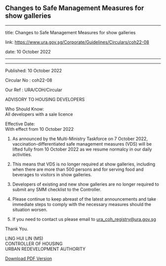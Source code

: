 ## Changes to Safe Management Measures for show galleries
---
title: Changes to Safe Management Measures for show galleries

link: https://www.ura.gov.sg/Corporate/Guidelines/Circulars/coh22-08

date: 10 October 2022

---

------------------------------------------------------

Published: 10 October 2022

Circular No : coh22-08

Our Ref : URA/COH/Circular

  

ADVISORY TO HOUSING DEVELOPERS

  

Who Should Know:  
All developers with a sale licence

  

Effective Date:  
With effect from 10 October 2022

  

1.  As announced by the Multi-Ministry Taskforce on 7 October 2022, vaccination-differentiated safe management measures (VDS) will be lifted fully from 10 October 2022 as we resume normalcy in our daily activities.
    
2.  This means that VDS is no longer required at show galleries, including when there are more than 500 persons and for serving food and beverages to visitors in show galleries.
    
3.  Developers of existing and new show galleries are no longer required to submit any SMM checklist to the Controller.
    
4.  Please continue to keep abreast of the latest announcements and take immediate steps to comply with the necessary measures should the situation worsen.
    
5.  If you need to contact us please email to [ura\_coh\_registry@ura.gov.sg](https://www.ura.gov.sgmailto:ura_coh_registry@ura.gov.sg)

Thank You.  
  
LING HUI LIN (MS)  
CONTROLLER OF HOUSING  
URBAN REDEVELOPMENT AUTHORITY

[Download PDF Version](https://www.ura.gov.sg/services/download_file.aspx?f={4F7BF7F8-B904-4A95-8A02-D4C514C38EA4})